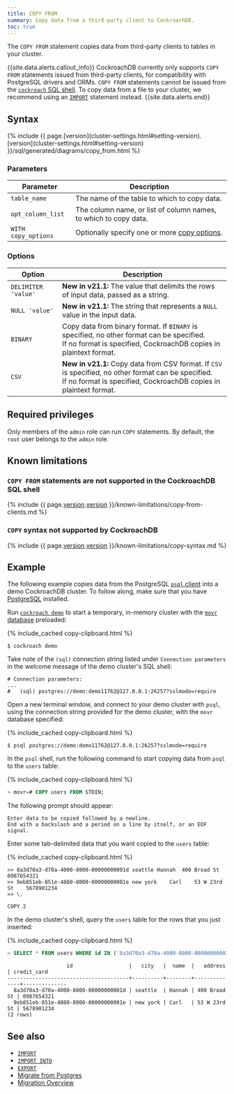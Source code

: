 ```yaml
---
title: COPY FROM
summary: Copy data from a third-party client to CockroachDB.
toc: true
---
```


The `COPY FROM` statement copies data from third-party clients to tables in your cluster.

{{site.data.alerts.callout_info}}
CockroachDB currently only supports `COPY FROM` statements issued from third-party clients, for compatibility with PostgreSQL drivers and ORMs. `COPY FROM` statements cannot be issued from the [`cockroach` SQL shell](cockroach-sql.html). To copy data from a file to your cluster, we recommend using an [`IMPORT`](import.html) statement instead.
{{site.data.alerts.end}}

## Syntax

<div>
{% include {{ page.[version](cluster-settings.html#setting-version).[version](cluster-settings.html#setting-version) }}/sql/generated/diagrams/copy_from.html %}
</div>

### Parameters

Parameter | Description
-----------|-------------
`table_name` | The name of the table to which to copy data.
`opt_column_list` | The column name, or list of column names, to which to copy data.
`WITH copy_options` | Optionally specify one or more [copy options](#options).

### Options

Option | Description
-----------|-------------
`DELIMITER 'value'` | **New in v21.1:** The value that delimits the rows of input data, passed as a string.
`NULL 'value'` | **New in v21.1:** The string that represents a `NULL` value in the input data.
`BINARY` | Copy data from binary format. If `BINARY` is specified, no other format can be specified.<br>If no format is specified, CockroachDB copies in plaintext format.
`CSV` | **New in v21.1:** Copy data from CSV format. If `CSV` is specified, no other format can be specified.<br>If no format is specified, CockroachDB copies in plaintext format.

## Required privileges

Only members of the `admin` role can run `COPY` statements. By default, the `root` user belongs to the `admin` role.

## Known limitations

### `COPY FROM` statements are not supported in the CockroachDB SQL shell

{% include {{ page.[version](cluster-settings.html#setting-version).[version](cluster-settings.html#setting-version) }}/known-limitations/copy-from-clients.md %}

### `COPY` syntax not supported by CockroachDB

{% include {{ page.[version](cluster-settings.html#setting-version).[version](cluster-settings.html#setting-version) }}/known-limitations/copy-syntax.md %}

## Example

The following example copies data from the PostgreSQL [`psql` client](https://www.postgresql.org/docs/current/app-psql.html) into a demo CockroachDB cluster. To follow along, make sure that you have [PostgreSQL](https://www.postgresql.org/download/) installed.

Run [`cockroach demo`](cockroach-demo.html) to start a temporary, in-memory cluster with the [`movr` database](movr.html) preloaded:

{% include_cached copy-clipboard.html %}
~~~ shell
$ cockroach demo
~~~

Take note of the `(sql)` connection string listed under `Connection parameters` in the welcome message of the demo cluster's SQL shell:

~~~
# Connection parameters:
...
#   (sql) postgres://demo:demo11762@127.0.0.1:26257?sslmode=require
~~~

Open a new terminal window, and connect to your demo cluster with `psql`, using the connection string provided for the demo cluster, with the `movr` database specified:

{% include_cached copy-clipboard.html %}
~~~ shell
$ psql postgres://demo:demo11762@127.0.0.1:26257?sslmode=require
~~~

In the `psql` shell, run the following command to start copying data from `psql` to the `users` table:

{% include_cached copy-clipboard.html %}
~~~ sql
> movr=# COPY users FROM STDIN;
~~~

The following prompt should appear:

~~~
Enter data to be copied followed by a newline.
End with a backslash and a period on a line by itself, or an EOF signal.
~~~

Enter some tab-delimited data that you want copied to the `users` table:

{% include_cached copy-clipboard.html %}
~~~
>> 8a3d70a3-d70a-4000-8000-00000000001d seattle	Hannah	400 Broad St	0987654321
>> 9eb851eb-851e-4800-8000-00000000001e	new york	Carl	53 W 23rd St	5678901234
>> \.
~~~

~~~
COPY 2
~~~

In the demo cluster's shell, query the `users` table for the rows that you just inserted:

{% include_cached copy-clipboard.html %}
~~~ sql
> SELECT * FROM users WHERE id IN ('8a3d70a3-d70a-4000-8000-00000000001d', '9eb851eb-851e-4800-8000-00000000001e');
~~~

~~~
                   id                  |   city   |  name  |   address    | credit_card
---------------------------------------+----------+--------+--------------+--------------
  8a3d70a3-d70a-4000-8000-00000000001d | seattle  | Hannah | 400 Broad St | 0987654321
  9eb851eb-851e-4800-8000-00000000001e | new york | Carl   | 53 W 23rd St | 5678901234
(2 rows)
~~~

## See also

- [`IMPORT`](import.html)
- [`IMPORT INTO`](import-into.html)
- [`EXPORT`](export.html)
- [Migrate from Postgres](migrate-from-postgres.html)
- [Migration Overview](migration-overview.html)
